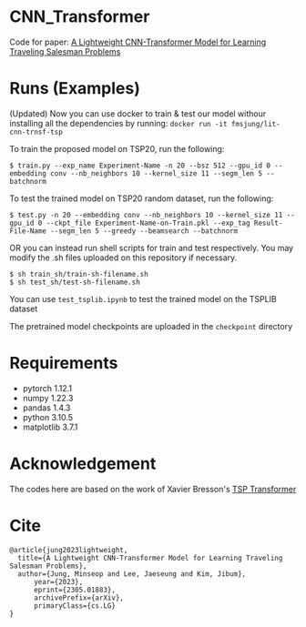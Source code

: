 # CNN_Transformer
Code for paper: [A Lightweight CNN-Transformer Model for Learning Traveling Salesman Problems](https://arxiv.org/abs/2305.01883)

# Runs (Examples)
(Updated) Now you can use docker to train & test our model withour installing all the dependencies by running: ```docker run -it fmsjung/lit-cnn-trnsf-tsp```

To train the proposed model on TSP20, run the following:
```console
$ train.py --exp_name Experiment-Name -n 20 --bsz 512 --gpu_id 0 --embedding conv --nb_neighbors 10 --kernel_size 11 --segm_len 5 --batchnorm
```
To test the trained model on TSP20 random dataset, run the following:
```console
$ test.py -n 20 --embedding conv --nb_neighbors 10 --kernel_size 11 --gpu_id 0 --ckpt_file Experiment-Name-on-Train.pkl --exp_tag Result-File-Name --segm_len 5 --greedy --beamsearch --batchnorm
```
OR you can instead run shell scripts for train and test respectively. You may modify the .sh files uploaded on this repository if necessary.
```console
$ sh train_sh/train-sh-filename.sh
$ sh test_sh/test-sh-filename.sh
```
You can use `test_tsplib.ipynb` to test the trained model on the TSPLIB dataset

The pretrained model checkpoints are uploaded in the `checkpoint` directory
# Requirements
- pytorch 1.12.1
- numpy 1.22.3
- pandas 1.4.3
- python 3.10.5
- matplotlib 3.7.1

# Acknowledgement
The codes here are based on the work of Xavier Bresson's [TSP Transformer](https://github.com/xbresson/TSP_Transformer)

# Cite

```
@article{jung2023lightweight,
  title={A Lightweight CNN-Transformer Model for Learning Traveling Salesman Problems},
  author={Jung, Minseop and Lee, Jaeseung and Kim, Jibum},
      year={2023},
      eprint={2305.01883},
      archivePrefix={arXiv},
      primaryClass={cs.LG}
}
```
